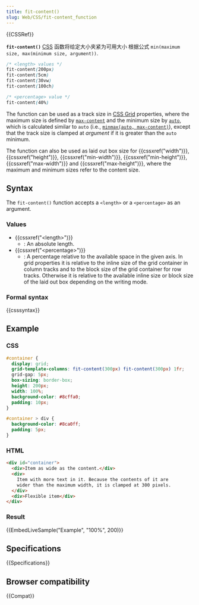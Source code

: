 ```yaml
---
title: fit-content()
slug: Web/CSS/fit-content_function
---
```


{{CSSRef}}

**`fit-content()`** [CSS](/zh-CN/docs/Web/CSS) 函数将给定大小夹紧为可用大小 根据公式 `min(maximum size, max(minimum size, argument))`.

```css
/* <length> values */
fit-content(200px)
fit-content(5cm)
fit-content(30vw)
fit-content(100ch)

/* <percentage> value */
fit-content(40%)
```

The function can be used as a track size in [CSS Grid](/zh-CN/docs/Web/CSS/CSS_Grid_Layout) properties, where the maximum size is defined by [`max-content`](/zh-CN/docs/Web/CSS/grid-template-columns#max-content) and the minimum size by [`auto`](/zh-CN/docs/Web/CSS/grid-template-columns#auto), which is calculated similar to `auto` (i.e., [`minmax(auto, max-content)`](/zh-CN/docs/Web/CSS/minmax)), except that the track size is clamped at _argument_ if it is greater than the `auto` minimum.

The function can also be used as laid out box size for {{cssxref("width")}}, {{cssxref("height")}}, {{cssxref("min-width")}}, {{cssxref("min-height")}}, {{cssxref("max-width")}} and {{cssxref("max-height")}}, where the maximum and minimum sizes refer to the content size.

## Syntax

The `fit-content()` function accepts a `<length>` or a `<percentage>` as an argument.

### Values

- {{cssxref("&lt;length&gt;")}}
  - : An absolute length.
- {{cssxref("&lt;percentage&gt;")}}
  - : A percentage relative to the available space in the given axis.
    In grid properties it is relative to the inline size of the grid container in column tracks and to the block size of the grid container for row tracks. Otherwise it is relative to the available inline size or block size of the laid out box depending on the writing mode.

### Formal syntax

{{csssyntax}}

## Example

### CSS

```css
#container {
  display: grid;
  grid-template-columns: fit-content(300px) fit-content(300px) 1fr;
  grid-gap: 5px;
  box-sizing: border-box;
  height: 200px;
  width: 100%;
  background-color: #8cffa0;
  padding: 10px;
}

#container > div {
  background-color: #8ca0ff;
  padding: 5px;
}
```

### HTML

```html
<div id="container">
  <div>Item as wide as the content.</div>
  <div>
    Item with more text in it. Because the contents of it are
    wider than the maximum width, it is clamped at 300 pixels.
  </div>
  <div>Flexible item</div>
</div>
```

### Result

{{EmbedLiveSample("Example", "100%", 200)}}

## Specifications

{{Specifications}}

## Browser compatibility

{{Compat}}
